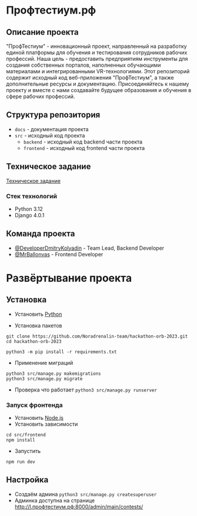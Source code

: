 # Профтестиум.рф

## Описание проекта

"ПрофТестиум" - инновационный проект, направленный на разработку единой платформы для обучения и тестирования сотрудников рабочих профессий. Наша цель - предоставить предприятиям инструменты для создания собственных порталов, наполненных обучающими материалами и интегрированными VR-технологиями. Этот репозиторий содержит исходный код веб-приложения "ПрофТестиум", а также дополнительные ресурсы и документацию. Присоединяйтесь к нашему проекту и вместе с нами создавайте будущее образования и обучения в сфере рабочих профессий.

## Структура репозитория

- `docs` - документация проекта
- `src` - исходный код проекта
  - `backend` - исходный код backend части проекта
  - `frontend` - исходный код frontend части проекта

## Техническое задание

[Техническое задание](docs/tz.md)

### Стек технологий

- Python 3.12
- Django 4.0.1

## Команда проекта

- [@DeveloperDmitryKolyadin](https://github.com/DeveloperDmitryKolyadin) - Team Lead, Backend Developer
- [@MrBallonvas](https://github.com/MrBallonvas) - Frontend Developer

# Развёртывание проекта

## Установка

- Установить [Python](https://www.python.org/downloads/)

- Установка пакетов

```
git clone https://github.com/Noradrenalin-team/hackathon-orb-2023.git
cd hackathon-orb-2023

python3 -m pip install -r requirements.txt
```

- Применение миграций

```
python3 src/manage.py makemigrations
python3 src/manage.py migrate
```

- Проверка что работает
```python3 src/manage.py runserver```

### Запуск фронтенда

- Установить [Node.js](https://nodejs.org/en/download/)
- Установить зависимости
```
cd src/frontend
npm install
```
- Запустить
```
npm run dev
```


## Настройка

- Создаём админа
```python3 src/manage.py createsuperuser```
- Админка доступна на странице <http://l.профтестиум.рф:8000/admin/main/contests/>